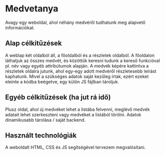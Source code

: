 # Medvetanya
Avagy egy weboldal, ahol néhány medvéről tudhatunk meg alapvető információkat.
## Alap célkitűzések
A weblap két oldalból áll, a főoldalból és a részletek oldalból. A főoldalon láthatjuk az összes medvét, és közöttük keresni tudunk a kereső funkcióval pl. név vagy egyéb attribútumok alapján. A medvék képére kattintva a részletek oldalra jutunk, ahol egy-egy adott medvéről részletesebb leírást kaphatunk.
Mivel a szükséges adatok saját kezűleg írtak, ezért ezeket eleinte a kódba beégetve, egy külön JS fájlban tároljuk.
## Egyéb célkitűzések (ha jut rá idő)
Plusz oldal, ahol új medvéket lehet a listába felvenni, meglévő medvék adatait lehet szerkeszteni vagy medvéket a listából törölni.
Adatok dinamikusabb tárolása / saját backend.
## Használt technológiák
A weboldalt HTML, CSS és JS segítségével tervezem megvalósítani.
